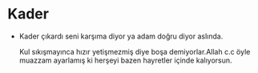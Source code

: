 # Kader

- Kader çıkardı seni karşıma diyor ya adam doğru diyor aslında.

  Kul sıkışmayınca hızır yetişmezmiş diye boşa demiyorlar.Allah c.c öyle muazzam ayarlamış ki herşeyi bazen hayretler içinde kalıyorsun.
